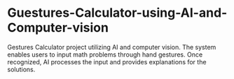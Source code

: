 # Guestures-Calculator-using-AI-and-Computer-vision
Gestures Calculator project utilizing AI and computer vision. The system enables users to input math problems through hand gestures. Once recognized, AI processes the input and provides explanations for the solutions. 
